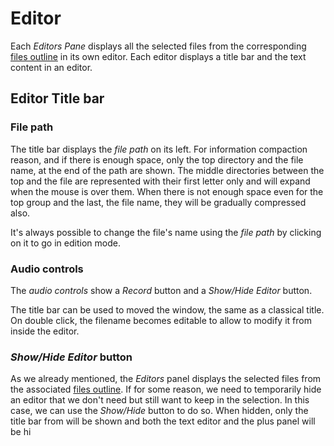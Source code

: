 
# Editor 
 
Each _Editors Pane_ displays all the selected files from the corresponding [files outline](#filesOutlineView) in its own editor. Each editor displays a title bar and the text content in an editor.  

## Editor Title bar  
 
### File path 

The title bar displays the _file path_ on its left. For information compaction reason, and if there is enough space, only the top directory and the file name, at the end of the path are shown. The middle directories between the top and the file are represented with their first letter only and will expand when the mouse is over them. When there is not enough space even for the top group and the last,  the file name, they will be gradually compressed also. 

It's always possible to change the file's name using the _file path_ by clicking on it to go in edition mode. 


### Audio controls 

The _audio controls_ show a _Record_ button and a _Show/Hide Editor_ button. 

The title bar can be used to moved the window, the same as a classical title. On double click, the filename becomes editable to allow to modify it from inside the editor. 


### _Show/Hide Editor_ button

As we already mentioned, the _Editors_ panel displays the selected files from the associated [files outline](#filesOutlineView). If for some reason, we need to temporarily hide an editor that we don't need but still want to keep in the selection. In this case, we can use the _Show/Hide_ button to do so. When hidden, only the title bar from will be shown and both the text editor and the plus panel will be hi





